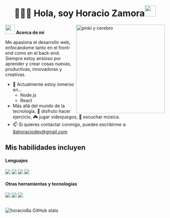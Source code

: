 <h1 align="center"><b>👨🏻‍💻 Hola, soy Horacio Zamora</b><img src="https://media.giphy.com/media/hvRJCLFzcasrR4ia7z/giphy.gif" width="35"></h1>
<!--  -->
<img align="right" width=280px alt="pinki y cerebro" src="https://media2.giphy.com/media/v1.Y2lkPTc5MGI3NjExYWRnMTU0a3J0dHRobGlnamkzY3hjc3NkcjlrcjJ4b2Zta2dhNndwdiZlcD12MV9pbnRlcm5hbF9naWZfYnlfaWQmY3Q9Zw/3mKBXLpYeLzUY/giphy.webp" />

<img src="https://media.giphy.com/media/ObNTw8Uzwy6KQ/giphy.gif" width="30px">&nbsp;**Acerca de mí**

Me apasiona el desarrollo web, enfocándome tanto en el front-end como en el back-end. Siempre estoy ansioso por aprender y crear cosas nuevas, productivas, innovadoras y creativas.

- 🌱 Actualmente estoy inmerso en...
  - Node.js
  - React
- Más allá del mundo de la tecnología, 💪 disfruto hacer ejercicio, 🎮 jugar videojuegos, 🎵 escuchar música.
- 📫 Si quieres contactar conmigo, puedes escribirme a: <a href="8ahoraciodev@gmail.com">8ahoraciodev@gmail.com</a>

## Mis habilidades incluyen

<h4> Lenguajes </h4>
<span> 
  <img src="https://img.shields.io/badge/HTML5-E34F26?style=for-the-badge&logo=html5&logoColor=white">
  <img src="https://img.shields.io/badge/CSS3-1572B6?style=for-the-badge&logo=css3&logoColor=white">
  <img src="https://img.shields.io/badge/JavaScript-F7DF1E?style=for-the-badge&logo=javascript&logoColor=black"> 
  <img src= "https://img.shields.io/badge/typescript-%23007ACC.svg?style=for-the-badge&logo=typescript&logoColor=white">
</span>

<h4> Otras herramientas y tecnologías </h4>
<span>
  <img src="https://img.shields.io/badge/Git-F05032?style=for-the-badge&logo=git&logoColor=white">
  <img src="https://img.shields.io/badge/postgres-%23316192.svg?style=for-the-badge&logo=postgresql&logoColor=white">
  <img src="https://img.shields.io/badge/MongoDB-%234ea94b.svg?style=for-the-badge&logo=mongodb&logoColor=white">

</span>

## <div >
   
   ![horacio8a GitHub stats](https://github-readme-stats.vercel.app/api?username=horacio8a&show_icons=true&locale=es&theme=dark#gh-dark-mode-only)
   
</div>
